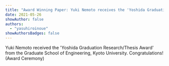 ```yaml
---
title: "Award Winning Paper: Yuki Nemoto receives the 'Yoshida Graduation Research/Thesis Award'"
date: 2021-05-26
showAuthor: false
authors:
  - "yasuhiroinoue"
showAuthorsBadges: false
---
```


Yuki Nemoto received the 'Yoshida Graduation Research/Thesis Award' from the Graduate School of Engineering, Kyoto University. Congratulations! (Award Ceremony)
